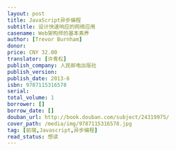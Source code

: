 ```yaml
---
layout: post
title: JavaScript异步编程
subtitle: 设计快速响应的网络应用
casename: Web架构师的基本素养
author: [Trevor Burnham]
donor: 
price: CNY 32.00
translator: [许青松]
publish_company: 人民邮电出版社
publish_version: 
publish_date: 2013-6
isbn: 9787115316578
serial: 
total_volume: 1
borrower: []
borrow_date: []
douban_url: http://book.douban.com/subject/24319975/
cover_path: /media/img/9787115316578.jpg
tag: [前端,Javascript,异步编程]
read_status: 想读
---
```

